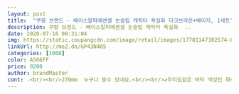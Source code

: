 ```yaml
---
layout: post 
title:  "쿠팡 브랜드 - 베이스알파에센셜 논슬립 캐릭터 욕실화 다크브라운+베이지, 1세트" 
description: 쿠팡 브랜드 - 베이스알파에센셜 논슬립 캐릭터 욕실화  ..
date: 2020-07-16 00:31:04 
img: https://static.coupangcdn.com/image/retail/images/17781147382574-020efd1d-5021-4113-827c-088aa54943e8.jpg 
linkUrl: http://me2.do/GP43N465 
categories: [1008] 
color: A566FF 
price: 9200 
author: brandMaster 
cont: .<br/><br/>270mm  누구나 쓸수 있네요.<br/><br/>✔우리집같은 바닥 색상인 화장실을 사용하시는 분들이라면 정말 추천해드리고 싶음!! 집들이때 손님들이 몇 몇 화장실 실내화 괜찮다고 어디서 샀냐고도 물어봤었음.<br/>.<br/>그리고 사용하면서 좋았던게 집에 돌지난 아가가 있어서 화장실도 자주가고 목욕에ㅜ수영까지 시키면 꽤 발이 아플 수도 있는 상황인데도 발이 편안하고 무게를 잘 잡아줘서 그런지 다리 피로가 전보다 덜함<br/>✔의도한건 아니지만 이사온집 화장실 인테리어랑 넘 찰떡이라 실내화 두 개 놨음에도 불구하고 확 분위기가 바뀜.<br/>.<br/> 예전에 쓰던게 너무 스펀지(?)같은 재질이라 미끄럽기도 하고 금방 헤졌는데 이 제품은 고무같은 재질이고 묵직해서 꽤 오래 쓸 수 있을거라 느꼈음<br/>❤먼저 로켓배송이라 하루 만에 받아 볼 수 있어서 매우 만족! 내가 쿠팡을 자주 이용하는 이유중 하나... <br/>꽤 묵직하고 포장도 잘 되서 와서 하자 없이 물건 받음<br/>❤이사오면서 원래 사용하던 욕실화가 너무 물때가 많이타서 버리게됨.<br/> 새욕실에 어울리는 상콤한 욕실화를 사려고 하다 디자인이 맘에 들어 이 제품을 골랐듬<br/>➡️한 달 사용후기⬅️<br/>⭐조금 아쉬운 점이라면 가끔 밑에 물기가 있어 실내화가 바닥에 살짝 붙어?있을 때 신으면 발이랑 따로 노는 듯한 느낌을 몇 번 받았음.<br/>.<br/> 그래하 별 하나 뺏는데 이건 내 발이 좀 작고 워낙 다리에ㅜ힘이 없어서 그런것 같음... <br/>아무튼 이정도면 보통 사람들이 신기엔 만족스러울 것 같음<br/>가격은 적당한거 같습니다.<br/>싸다거나 비싸거나 이런생각은 들지않아요.<br/><br/>검품 후에 보내주셔얄듯요.<br/> 신발은 좋아서 재구매 의사 있어요.<br/><br/>근데 어디서 구르다 왔는지 닻 모양도 한쪽은 희미하게 지워진곳있고, 신발 발등쪽이 검게 너무 더러워요.<br/> 누가 신은거 보내준거 아닌가 정도ㅜㅜ 바꾸긴 귀찮고<br/>때타지 않는 그런색 때가 타도 눈에 뜨지 않는 그런색 ㅋ<br/>물빠짐 괜찮아요 잘 마르고요.<br/><br/>색도 무난하고 깔끔한 디자인 입니다.<br/><br/>신발은 무게도 묵직하고 미끄럽지 않고 예쁘고 좋아요.<br/><br/> 
---
```

 